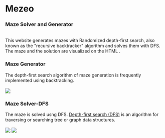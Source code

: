 # Mezeo
<h3>Maze Solver and Generator</h3><br>
This website generates mazes with Randomized depth-first search, also known as the "recursive backtracker" algorithm and solves them with DFS. The maze and the solution are visualized on the HTML <canvas>.

 <br>
 <h3>Maze Generator</h3>
  The depth-first search algorithm of maze generation is frequently implemented using backtracking.
  <br>
 <br>
 <image src="https://github.com/karishmarajput/Mezeo/blob/319a8401ffd38faf9a549f3f06219da10e971efc/generation.png">
<br>
  <h3> Maze Solver-DFS</h3>
  The maze is solved usng DFS. <a href="https://en.wikipedia.org/wiki/Depth-first_search">Depth-first search (DFS)</a> is an algorithm for traversing or searching tree or graph data structures. 
  <br><br>
  <image src="https://github.com/karishmarajput/Mezeo/blob/9238d7a0c49a8ecdac08541d934ff7c9ad5227f0/Depth-First-Search.gif">
  <image src="https://github.com/karishmarajput/Mezeo/blob/319a8401ffd38faf9a549f3f06219da10e971efc/solving.png">
